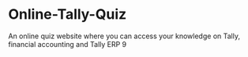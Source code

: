 # Online-Tally-Quiz
An online quiz website where you can access your knowledge on Tally, financial accounting and Tally ERP 9
